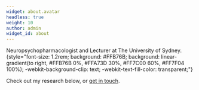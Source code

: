```yaml
---
widget: about.avatar
headless: true
weight: 10
author: admin
widget_id: about
---
```

Neuropsychopharmacologist and Lecturer at The University of Sydney.
{style="font-size: 1.2rem; background: #FFB76B; background: linear-gradient(to right, #FFB76B 0%, #FFA73D 30%, #FF7C00 60%, #FF7F04 100%); -webkit-background-clip: text; -webkit-text-fill-color: transparent;"}

Check out my research below, or [get in touch](#contact).
